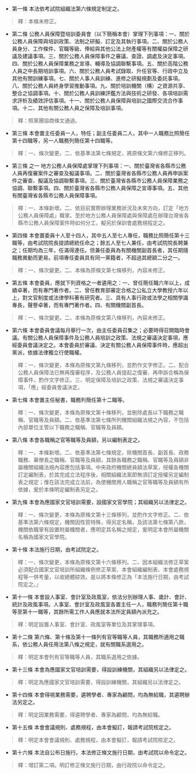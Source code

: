 * 第一條 本法依考試院組織法第六條規定制定之。

> 釋：本條未修正。

* 第二條 公務人員保障暨培訓委員會（以下簡稱本會）掌理下列事項：一、關於公務人員保障與培訓政策、法制之研擬、訂定及其執行事項。二、關於公務人員身分、工作條件、官職等級、俸給與其他公法上財產權等有關權益保障之研議及建議事項。三、關於公務人員保障事件之審議、查證、調處及決定事項。四、關於公務人員保障業務之宣導、輔導及協調聯繫事項。五、關於高階公務人員之中長期培訓事項。六、關於公務人員考試錄取、升任官等、行政中立及其他有關訓練事項。七、關於人事人員訓練、進修之研擬規劃及委託事項。八、關於公務人員終身學習推動事項。九、關於培訓機關（構）之資源共享、整合之協調事項。十、關於公務人員訓練評鑑方法與技術之研發、各項培訓需求評析及績效評估事項。十一、關於公務人員保障與培訓之國際交流合作事項。十二、其他有關公務人員之保障及培訓事項。

> 釋：照黨團協商條文通過。

* 第三條 本會置主任委員一人，特任；副主任委員二人，其中一人職務比照簡任第十四職等，另一人職務列簡任第十四職等。

> 釋：一、條次變更。二、依基準法第七條規定，將原條文第六條修正移列。

* 第三條 之一 地方公務人員保障處掌理下列事項：一、關於臺灣省各縣市公務人員再復審案件之審查及擬議事項。二、關於臺灣省各縣市公務人員再申訴案件之審查、擬議及協調聯繫事項。三、關於臺灣省各縣市公務人員保障業務之協調、聯繫事項。四、關於臺灣省各縣市公務人員保障之宣導事項。五、其他有關臺灣省各縣市公務人員保障事項。

> 釋：一、本條新增。二、依目前實際辦理業務狀況及未來方向，訂定「地方公務人員保障處」職掌。至於地方公務人員保障處與保障處在辦理台灣省各縣市公務人員保障案件時如何分工，擬另於保訓會處務規程定之。

* 第四條 本會置委員十人至十四人，其中五人至七人專任，職務比照簡任第十三職等，由考試院院長提請總統任命之；餘五人至七人兼任，由考試院院長聘兼之；任期均為三年，任滿得連任。但兼任委員為有關機關副首長者，其任期隨職務異動而更易。前項專任委員具有同一黨籍者，不超過其總額二分之一。

> 釋：一、條次變更。二、本條為原條文第七條移列，內容未修正。

* 第五條 本會委員，應就下列資格之一者遴用之：一、曾任簡任職六年以上，成績卓著，而有專門著作者。二、曾任教育部審定合格之公私立大學教授六年以上，對文官制度或法律學科著有研究者。三、具有人事行政或法學之相關學識專長，聲譽卓著，而有專門著作者。四、有關機關副首長。

> 釋：一、條次變更。二、本條為原條文第八條移列，內容未修正。

* 第六條 本會委員會議每月舉行一次，由主任委員召集之；必要時得召開臨時會議。有關公務人員保障事件及公務人員培訓之政策、法規之審議決定事項，應經委員會議決定之。本會委員於審議、決定有關公務人員保障事件時，應超出黨派，依據法律獨立行使職權。

> 釋：一、條次變更，本條為原條文第九條移列，並酌作文字修正。二、配合公務人員保障法已無再復審程序，及公務人員提起之復審、再申訴合稱為保障事件，酌作文字修正。三、明定保障及培訓之政策、法規之審議決定事項，「應」經委員會議決定。

* 第七條 本會置主任秘書，職務列簡任第十二職等。

> 釋：一、條次變更，本條為原條文第十條移列，並刪除處長以下職務之職稱、官職等及員額。二、依基準法第七條所列機關組織法規之內容，不包括內部單位主管以下職務之職稱、官職等及員額。

* 第八條 本會各職稱之官等職等及員額，另以編制表定之。

> 釋：一、本條新增。二、依基準法第七條規定，除機關首長、副首長、政務職務、幕僚長之職稱、官職等及員額，其餘各職務之職稱、官職等及員額非屬機關組織法規內容應包括事項。中央政府機關總員額法草案，授權各機關訂定編制表，於其完成立法程序後，相關組織法案即無須訂定授權另定編制表之規定；惟在該法完成立法前，為使機關用人職稱之官等職等及員額有所依據，爰於本條明定編制表另定之。

* 第九條 本會為應國家文官培訓需要，設國家文官學院；其組織另以法律定之。

> 釋：一、條次變更，本條為原條文第十三條移列，並酌作文字修正。二、依基準法第六條規定，機關因性質特殊，得另定名稱，及該法第七條第八款，機關依職掌有設置附屬機關者，應明定其名稱之規定，爰明定本會所屬機關名稱為國家文官學院。

* 第十條 本法施行日期，由考試院定之。

> 釋：一、條次變更，本條為原條文第十六條移列。二、因本組織法修正草案必須配合國家文官培訓所組織條例修正草案、本會組織編制表、本會處務規程等一併考量，以收總體綜效。是以將本條修正為「本法施行日期，由考試院定之。」

* 第十一條 本會設人事室、會計室及政風室，依法分別辦理人事、歲計、會計、統計及政風事項。人事室、會計室及政風室各置主任一人，職務列簡任第十職等至第十一職等，其餘所需工作人員應就本法所定員額內派充之。

> 釋：明定設置人事室、會計室、政風室等單位及其掌理事項。

* 第十二條 第六條、第十條及第十一條列有官等職等人員，其職務所適用之職系，依公務人員任用法第八條之規定，就有關職系選用之。

> 釋：明定本會列有官等職等人員，其職系選用之依據。

* 第十三條 本會為應國家文官培訓需要，得設訓練機關，其組織另以法律定之。

> 釋：明定為應國家文官培訓需要，得設訓練機關，其組織另以法律定之。

* 第十四條 本會得視業務需要，遴聘學者、專家為顧問，均為無給職，其遴聘辦法另定之。

> 釋：明定因業務需要，得遴聘學者、專家為顧問，均為無給職。

* 第十五條 本會會議規則、處務規程，由本會擬訂，報請考試院核定之。

> 釋：明定本會會議規則、處務規程，由本會擬訂，報請考試院核定之。

* 第十六條 本法自公布日施行。本法修正條文施行日期，由考試院以命令定之。

> 釋：增訂第二項。明訂修正條文施行日期，由行政院以命令定之。

